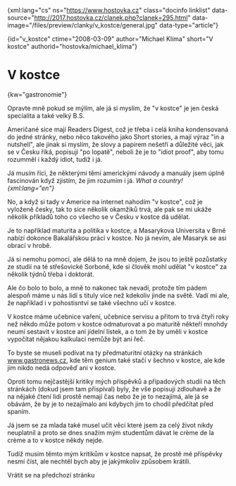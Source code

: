 
{xml:lang="cs" ns="https://www.hostovka.cz" class="docinfo linklist" data-source="http://2017.hostovka.cz/clanek.php?clanek=295.html" data-image="/files/preview/clanky/v_kostce/general.jpg" data-type="article"}

{id="v\_kostce" ctime="2008-03-09" author="Michael Klíma" short="V kostce" authorid="hostovka/michael\_klima"}

# V kostce

<!-- generated attribute kw by user_udpatekw.sh on 2019-04-16, do not edit -->

{kw="gastronomie"}

Opravte mně pokud se m‎ýlím, ale já si myslím, že "v kostce" je jen česká specialita a také velký B.S.

Američané sice mají Readers Digest, což je třeba i celá kniha kondensovaná do jedné stránky, nebo něco takového jako Short stories, a mají výraz "in a nutshell", ale jinak si myslím, že slovy a papírem nešetří a důležité věci, jak se v Česku říká, popisují "po lopatě", neboli že je to "idiot proof", aby tomu rozumměl i každ‎ý idiot, tudíž i já.‎

Já musím říci, že některými těmi americk‎ý‎mi návody a manuály jsem úplně fascinován když zjistím, že jim rozumím i já. _What a country! {xml:lang="en"}_

No, a když si tady v Americe na internet nahodím "v kostce", což je vyloženě česky, tak to sice několik okamžiků trvá, ale pak se mi ukáže několik příkladů toho co všecho se v Česku v kostce dá udělat.

Je to například maturita a politika v kostce, a Masarykova Universita v Brně nabízí dokonce Bakalářskou práci v kostce. No já nevím, ale Masaryk se asi obrací v hrobě.

Já si nemohu pomoci, ale dělá to na mně dojem, že jsou to ještě pozůstatky ze studií na té střešovické Sorboně, kde si člověk mohl udělat "v kostce" za několik týdnů třeba i doktorát.

Ale čo bolo to bolo, a mně to nakonec tak nevadí, protože tím pádem alespoň máme u nás lidí s tituly více než kdekoliv jinde na světě. Vadí mi ale, že například i v pohostisntví se také všechno učí v kostce.

V kostce máme učebnice vaření, učebnice servisu a přitom to trvá čtyři roky než někdo může potom v kostce odmaturovat a po maturitě někteří mnohdy neumí sestavit v kostce ani jídelní lístek, a o tom že by uměli v kostce vypočítat nějakou kalkulaci nemůže b‎ýt ani řeč.

To byste se museli podívat na ty předmaturitní otázky na stránkách www.gastronews.cz, kde těm genium také stačí v šechno v kostce, ale kde jim nikdo nedá odpověď ani v kostce.

Oproti tomu nejčastější kritiky m‎ých příspěvků a případových studii na těch stránkách (dokud jsem tam přispíval) byly, že vše popisuji zdlouhavě a že na nějaké čtení lidi prostě nemají čas nebo že je to nezajímá, ale já se obávám, že by je to nezajímalo ani kdybych jim to chodil předčítat před spaním.

Já jsem se za mlada také musel učit věci které jsem za cel‎ý život nikdy neuplatnil a proto se dnes snažím m‎ým studentům dávat le crème de la crème a to v kostce někdy nejde.

Tudíž musím těmto m‎ým kritikům v kostce napsat, že prostě mé příspěvky nesmí číst, ale nechtěl bych aby je jak‎ýmkoliv způsobem krátili.

Vrátit se na předchozí stránku

